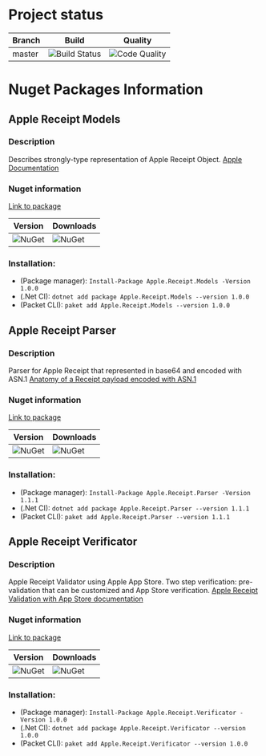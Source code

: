 # Project status
| Branch | Build        | Quality | 
| ------------- | ------------- | ------------- |
| master | ![Build Status](https://shoshins.visualstudio.com/_apis/public/build/definitions/3ee635a9-029b-40d9-a9b6-93cc7737dbf9/1/badge)      | ![Code Quality](https://sonarcloud.io/api/project_badges/measure?project=apple-receipt-parser&metric=alert_status) |

# Nuget Packages Information

## Apple Receipt Models

### Description
Describes strongly-type representation of Apple Receipt Object.
[Apple Documentation](https://developer.apple.com/library/archive/releasenotes/General/ValidateAppStoreReceipt/Chapters/ReceiptFields.html)

### Nuget information 
[Link to package](https://www.nuget.org/packages/Apple.Receipt.Models/)

| Version | Downloads |
| ------------- | ------------- |
| ![NuGet](https://img.shields.io/nuget/v/Apple.Receipt.Models.svg) | ![NuGet](https://img.shields.io/nuget/dt/Apple.Receipt.Models.svg) |

### Installation:
* (Package manager): ```Install-Package Apple.Receipt.Models -Version 1.0.0```
* (.Net CI): ```dotnet add package Apple.Receipt.Models --version 1.0.0```
* (Packet CLI): ```paket add Apple.Receipt.Models --version 1.0.0```

## Apple Receipt Parser

### Description
Parser for Apple Receipt that represented in base64 and encoded with ASN.1
[Anatomy of a Receipt payload encoded with ASN.1](https://www.objc.io/issues/17-security/receipt-validation/)

### Nuget information 
[Link to package](https://www.nuget.org/packages/Apple.Receipt.Parser/)

| Version | Downloads |
| ------------- | ------------- |
| ![NuGet](https://img.shields.io/nuget/v/Apple.Receipt.Parser.svg) | ![NuGet](https://img.shields.io/nuget/dt/Apple.Receipt.Parser.svg) |

### Installation:
* (Package manager): ```Install-Package Apple.Receipt.Parser -Version 1.1.1```
* (.Net CI): ```dotnet add package Apple.Receipt.Parser --version 1.1.1```
* (Packet CLI): ```paket add Apple.Receipt.Parser --version 1.1.1```

## Apple Receipt Verificator

### Description
Apple Receipt Validator using Apple App Store. 
Two step verification: pre-validation that can be customized and App Store verification.
[Apple Receipt Validation with App Store documentation](https://developer.apple.com/library/archive/releasenotes/General/ValidateAppStoreReceipt/Chapters/ValidateRemotely.html)

### Nuget information 
[Link to package](https://www.nuget.org/packages/Apple.Receipt.Verificator/)

| Version | Downloads |
| ------------- | ------------- |
| ![NuGet](https://img.shields.io/nuget/v/Apple.Receipt.Verificator.svg) | ![NuGet](https://img.shields.io/nuget/dt/Apple.Receipt.Verificator.svg) |

### Installation:
* (Package manager): ```Install-Package Apple.Receipt.Verificator -Version 1.0.0```
* (.Net CI): ```dotnet add package Apple.Receipt.Verificator --version 1.0.0```
* (Packet CLI): ```paket add Apple.Receipt.Verificator --version 1.0.0```
